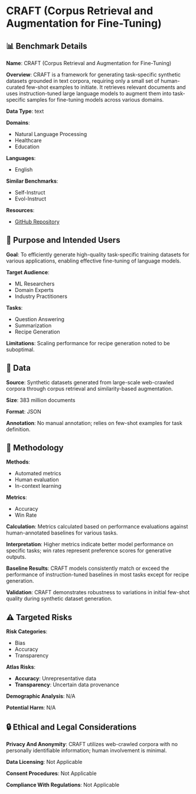 # CRAFT (Corpus Retrieval and Augmentation for Fine-Tuning)

## 📊 Benchmark Details

**Name**: CRAFT (Corpus Retrieval and Augmentation for Fine-Tuning)

**Overview**: CRAFT is a framework for generating task-specific synthetic datasets grounded in text corpora, requiring only a small set of human-curated few-shot examples to initiate. It retrieves relevant documents and uses instruction-tuned large language models to augment them into task-specific samples for fine-tuning models across various domains.

**Data Type**: text

**Domains**:
- Natural Language Processing
- Healthcare
- Education

**Languages**:
- English

**Similar Benchmarks**:
- Self-Instruct
- Evol-Instruct

**Resources**:
- [GitHub Repository](https://github.com/ziegler-ingo/CRAFT)

## 🎯 Purpose and Intended Users

**Goal**: To efficiently generate high-quality task-specific training datasets for various applications, enabling effective fine-tuning of language models.

**Target Audience**:
- ML Researchers
- Domain Experts
- Industry Practitioners

**Tasks**:
- Question Answering
- Summarization
- Recipe Generation

**Limitations**: Scaling performance for recipe generation noted to be suboptimal.

## 💾 Data

**Source**: Synthetic datasets generated from large-scale web-crawled corpora through corpus retrieval and similarity-based augmentation.

**Size**: 383 million documents

**Format**: JSON

**Annotation**: No manual annotation; relies on few-shot examples for task definition.

## 🔬 Methodology

**Methods**:
- Automated metrics
- Human evaluation
- In-context learning

**Metrics**:
- Accuracy
- Win Rate

**Calculation**: Metrics calculated based on performance evaluations against human-annotated baselines for various tasks.

**Interpretation**: Higher metrics indicate better model performance on specific tasks; win rates represent preference scores for generative outputs.

**Baseline Results**: CRAFT models consistently match or exceed the performance of instruction-tuned baselines in most tasks except for recipe generation.

**Validation**: CRAFT demonstrates robustness to variations in initial few-shot quality during synthetic dataset generation.

## ⚠️ Targeted Risks

**Risk Categories**:
- Bias
- Accuracy
- Transparency

**Atlas Risks**:
- **Accuracy**: Unrepresentative data
- **Transparency**: Uncertain data provenance

**Demographic Analysis**: N/A

**Potential Harm**: N/A

## 🔒 Ethical and Legal Considerations

**Privacy And Anonymity**: CRAFT utilizes web-crawled corpora with no personally identifiable information; human involvement is minimal.

**Data Licensing**: Not Applicable

**Consent Procedures**: Not Applicable

**Compliance With Regulations**: Not Applicable
